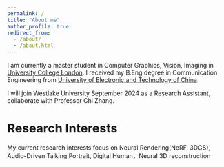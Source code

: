 ```yaml
---
permalink: /
title: "About me"
author_profile: true
redirect_from: 
  - /about/
  - /about.html
---
```


I am currently a master student in Computer Graphics, Vision, Imaging in [University College London](https://www.ucl.ac.uk). I received my B.Eng degree in Communication Engineering from [University of Electronic and Technology of China](https://en.uestc.edu.cn).

I will join Westlake University September 2024 as a Research Assistant, collaborate with Professor Chi Zhang.

# Research Interests
My current research interests focus on Neural Rendering(NeRF, 3DGS), Audio-Driven Talking Portrait, Digital Human，Neural 3D reconstruction

